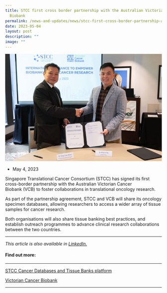 ```yaml
---
title: STCC first cross border partnership with the Australian Victorian Cancer
  Biobank
permalink: /news-and-updates/news/stcc-first-cross-border-partnership-australian-victorian-cancer-biobank/
date: 2023-05-04
layout: post
description: ""
image: ""
---
```

![](/images/Resources/In%20the%20news/may%204%202023.jpg)

*   May 4, 2023
    

Singapore Translational Cancer Consortium (STCC) has signed its first cross-border partnership with the Australian Victorian Cancer Biobank (VCB) to foster collaborations in translational oncology research.  

As part of the partnership agreement, STCC and VCB will share its oncology specimen databases, allowing researchers to access a wider array of tissue samples for cancer research.

Both organisations will also share tissue banking best practices, and establish outreach programmes to advance clinical research collaborations between the two countries.  

* * *

_This article is also available in [LinkedIn.](https://www.linkedin.com/feed/update/urn:li:activity:7059754757837455360/)_


#### Find out more:

* * *

[STCC Cancer Databases and Tissue Banks platform](https://www.stcc.sg/platforms/cancer-databases-and-tissue-banks/)

[Victorian Cancer Biobank](https://viccancerbiobank.org.au/) 

* * *